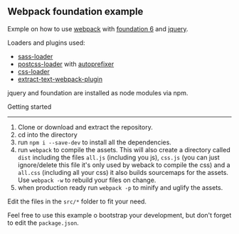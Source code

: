 Webpack foundation example
--------------------------

Exmple on how to use [webpack](https://github.com/webpack/webpack) with [foundation 6](http://foundation.zurb.com/sites/docs/) and [jquery](https://github.com/jquery/jquery).

Loaders and plugins used:
- [sass-loader](https://github.com/jtangelder/sass-loader)
- [postcss-loader](https://github.com/postcss/postcss-loader) with [autoprefixer](https://github.com/postcss/autoprefixer)
- [css-loader](https://github.com/webpack/css-loader)
- [extract-text-webpack-plugin](https://github.com/webpack/extract-text-webpack-plugin)


jquery and foundation are installed as node modules via npm.


Getting started
_________________

1. Clone or download and extract the repository.
2. cd into the directory
3. run `npm i --save-dev` to install all the dependencies.
4. run `webpack` to compile the assets. This will also create a directory called `dist` including the files `all.js` (including you js), `css.js` (you can just ignore/delete this file it's only used by weback to compile the css) and a `all.css` (including all your css) it also builds sourcemaps for the assets. Use `webpack -w` to rebuild your files on change.
5. when production ready run `webpack -p` to minify and uglify the assets.

Edit the files in the `src/*` folder to fit your need.

Feel free to use this example o bootstrap your development, but don't forget to edit the `package.json`.


